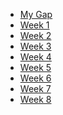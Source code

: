 <ul>
  <li class="my-gap"><a href="/design-artifacts-course/gap/">My Gap</a></li>
  <li class="week-1"><a href="/design-artifacts-course/week/1/">Week 1</a></li>
  <li class="week-2"><a href="/design-artifacts-course/week/2/">Week 2</a></li>
  <li class="week-3"><a href="/design-artifacts-course/week/3/">Week 3</a></li>
  <li class="week-4"><a href="/design-artifacts-course/week/4/">Week 4</a></li>
  <li class="week-5"><a href="/design-artifacts-course/week/5/">Week 5</a></li>
  <li class="week-6"><a href="/design-artifacts-course/week/6/">Week 6</a></li>
  <li class="week-7"><a href="/design-artifacts-course/week/7/">Week 7</a></li>
  <li class="week-8"><a href="/design-artifacts-course/week/8/">Week 8</a></li>
</ul>